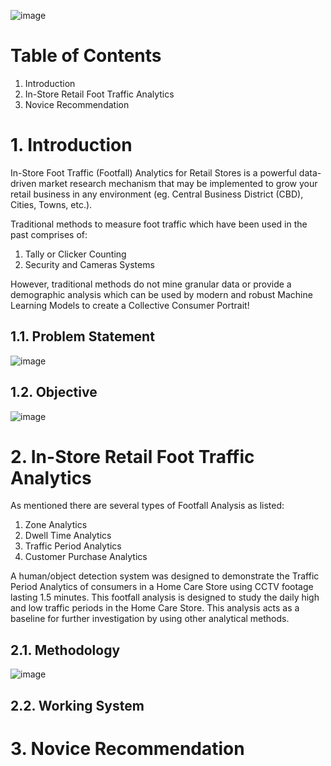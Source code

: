 ![image](https://user-images.githubusercontent.com/87763082/126652641-53e34715-e0a1-4fdc-b0a1-9f3ceb9b12cf.png)

# Table of Contents 
1. Introduction 
2. In-Store Retail Foot Traffic Analytics
3. Novice Recommendation 

# 1. Introduction

In-Store Foot Traffic (Footfall) Analytics for Retail Stores is a powerful data-driven market research mechanism that may be implemented to grow your retail business in any environment (eg. Central Business District (CBD), Cities, Towns, etc.).

Traditional methods to measure foot traffic which have been used in the past comprises of:
1. Tally or Clicker Counting
2. Security and Cameras Systems

However, traditional methods do not mine granular data or provide a demographic analysis which can be used by modern and robust Machine Learning Models to create a Collective Consumer Portrait!

## 1.1. Problem Statement 

![image](https://user-images.githubusercontent.com/87763082/126779794-d0438ad8-599f-4b0f-b970-36eeb7579b5e.png)

## 1.2. Objective 

![image](https://user-images.githubusercontent.com/87763082/126679042-8dbad9eb-b134-42f6-827d-81d6245d4db5.png)

# 2. In-Store Retail Foot Traffic Analytics 
As mentioned there are several types of Footfall Analysis as listed: 

1. Zone Analytics 
2. Dwell Time Analytics 
3. Traffic Period Analytics 
4. Customer Purchase Analytics 

A human/object detection system was designed to demonstrate the Traffic Period Analytics of consumers in a Home Care Store using CCTV footage lasting 1.5 minutes. This footfall analysis is designed to study the daily high and low traffic periods in the Home Care Store. This analysis acts as a baseline for further investigation by using other analytical methods. 

## 2.1. Methodology

![image](https://user-images.githubusercontent.com/87763082/126785525-bc79fdad-3a14-4801-850f-ce9ae7f2c769.png)

## 2.2. Working System

# 3. Novice Recommendation 

